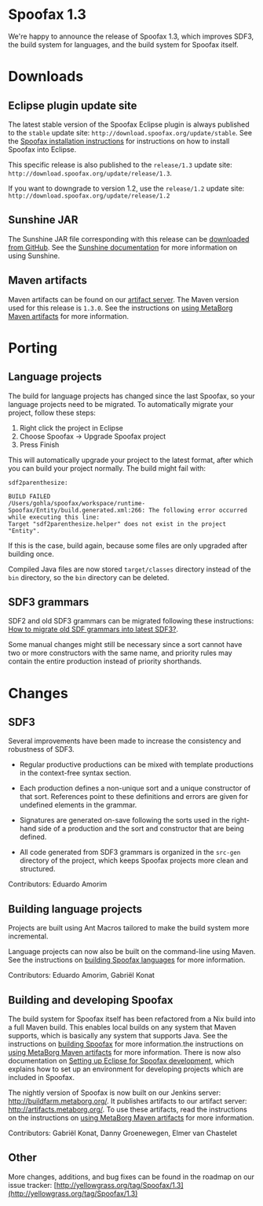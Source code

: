 # Spoofax 1.3

We're happy to announce the release of Spoofax 1.3, which improves SDF3, the build system for languages, and the build system for Spoofax itself.

# Downloads

## Eclipse plugin update site

The latest stable version of the Spoofax Eclipse plugin is always published to the `stable` update site: `http://download.spoofax.org/update/stable`. See the [Spoofax installation instructions](http://metaborg.org/wiki/spoofax/download) for instructions on how to install Spoofax into Eclipse.

This specific release is also published to the `release/1.3` update site: `http://download.spoofax.org/update/release/1.3`.

If you want to downgrade to version 1.2, use the `release/1.2` update site: `http://download.spoofax.org/update/release/1.2`

## Sunshine JAR

The Sunshine JAR file corresponding with this release can be [downloaded from GitHub]( https://github.com/metaborg/spoofax-sunshine/releases/download/1.3.0/spoofax-sunshine-1.3.jar). See the [Sunshine documentation](https://github.com/metaborg/spoofax-sunshine/blob/master/README.md) for more information on using Sunshine.

## Maven artifacts

Maven artifacts can be found on our [artifact server](http://artifacts.metaborg.org/content/repositories/releases/org/metaborg/). The Maven version used for this release is `1.3.0`. See the instructions on [using MetaBorg Maven artifacts](../../releng/artifacts.md) for more information.

# Porting

## Language projects

The build for language projects has changed since the last Spoofax, so your language projects need to be migrated. To automatically migrate your project, follow these steps:

1. Right click the project in Eclipse
2. Choose Spoofax -> Upgrade Spoofax project
3. Press Finish

This will automatically upgrade your project to the latest format, after which you can build your project normally. The build might fail with:

```
sdf2parenthesize:

BUILD FAILED
/Users/gohla/spoofax/workspace/runtime-Spoofax/Entity/build.generated.xml:266: The following error occurred while executing this line:
Target "sdf2parenthesize.helper" does not exist in the project "Entity".
```

If this is the case, build again, because some files are only upgraded after building once.

Compiled Java files are now stored `target/classes` directory instead of the `bin` directory, so the `bin` directory can be deleted.

## SDF3 grammars

SDF2 and old SDF3 grammars can be migrated following these instructions: [How to migrate old SDF grammars into latest SDF3?](../../meta-languages/sdf3/SDF3.md#how-to-migrate-old-sdf-grammars-into-latest-sdf3).

Some manual changes might still be necessary since a sort cannot have two or more constructors with the same name, and priority rules may contain the entire production instead of priority shorthands.

# Changes

## SDF3

Several improvements have been made to increase the consistency and robustness of SDF3.

- Regular productive productions can be mixed with template productions in the context-free syntax section.

- Each production defines a non-unique sort and a unique constructor of that sort. References point to these definitions and errors are given for undefined elements in the grammar.

- Signatures are generated on-save following the sorts used in the right-hand side of a production and the sort and constructor that are being defined.

- All code generated from SDF3 grammars is organized in the `src-gen` directory of the project, which keeps Spoofax projects more clean and structured.


Contributors: Eduardo Amorim

## Building language projects

Projects are built using Ant Macros tailored to make the build system more incremental.

Language projects can now also be built on the command-line using Maven. See the instructions on [building Spoofax languages](../../releng/building-languages.md) for more information.


Contributors: Eduardo Amorim, Gabriël Konat

## Building and developing Spoofax

The build system for Spoofax itself has been refactored from a Nix build into a full Maven build. This enables local builds on any system that Maven supports, which is basically any system that supports Java. See the instructions on [building Spoofax](../../releng/building-spoofax.md) for more information.the instructions on [using MetaBorg Maven artifacts](../../releng/artifacts.md) for more information.
There is now also documentation on [Setting up Eclipse for Spoofax development](../../releng/devenv-spoofax.md), which explains how to set up an environment for developing projects which are included in Spoofax.

The nightly version of Spoofax is now built on our Jenkins server: <http://buildfarm.metaborg.org/>. It publishes artifacts to our artifact server: <http://artifacts.metaborg.org/>. To use these artifacts, read the instructions on the instructions on [using MetaBorg Maven artifacts](../../releng/artifacts.md) for more information.


Contributors: Gabriël Konat, Danny Groenewegen, Elmer van Chastelet 

## Other

More changes, additions, and bug fixes can be found in the roadmap on our issue tracker: [http://yellowgrass.org/tag/Spoofax/1.3](http://yellowgrass.org/tag/Spoofax/1.3)
